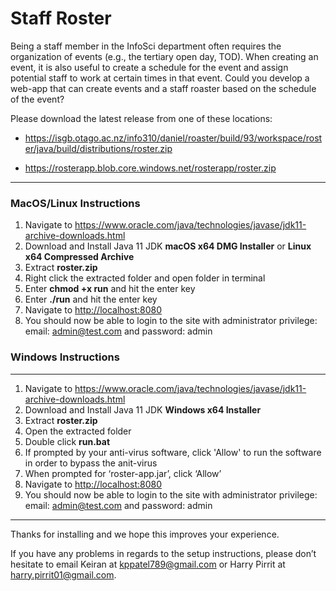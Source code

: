 # Staff Roster

Being a staff member in the InfoSci department often requires the organization of events (e.g., the tertiary open day, TOD). When creating an event, it is also useful to create a schedule for the event and assign potential staff to work at certain times in that event. Could you develop a web-app that can create events and a staff roaster based on the schedule of the event?

Please download the latest release from one of these locations:

- https://isgb.otago.ac.nz/info310/daniel/roaster/build/93/workspace/roster/java/build/distributions/roster.zip

- https://rosterapp.blob.core.windows.net/rosterapp/roster.zip

---

### MacOS/Linux Instructions


1. Navigate to https://www.oracle.com/java/technologies/javase/jdk11-archive-downloads.html
2. Download and Install Java 11 JDK **macOS x64 DMG Installer** or **Linux x64 Compressed Archive**
3. Extract **roster.zip**
4. Right click the extracted folder and open folder in terminal
5. Enter **chmod +x run** and hit the enter key
6. Enter **./run** and hit the enter key
7. Navigate to [http://localhost:8080](http://localhost:8080)
8. You should now be able to login to the site with administrator privilege: email: admin@test.com and password: admin

### Windows Instructions

---
1. Navigate to https://www.oracle.com/java/technologies/javase/jdk11-archive-downloads.html
2. Download and Install Java 11 JDK **Windows x64 Installer**
3. Extract **roster.zip**
4. Open the extracted folder
5. Double click **run.bat**
6. If prompted by your anti-virus software, click 'Allow' to run the software in order to bypass the anit-virus
6. When prompted for ‘roster-app.jar’, click ‘Allow’
7. Navigate to [http://localhost:8080](http://localhost:8080)
8. You should now be able to login to the site with administrator privilege: email: admin@test.com and password: admin

---

Thanks for installing and we hope this improves your experience.

If you have any problems in regards to the setup instructions, please don’t hesitate to email Keiran at [kppatel789@gmail.com](mailto:kppatel789@gmail.com) or Harry Pirrit at [harry.pirrit01@gmail.com](mailto:harry.pirrit01@gmail.com).
